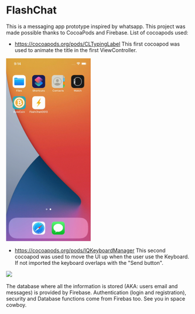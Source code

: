 # FlashChat
This is a messaging app prototype inspired by whatsapp. 
This project was made possible thanks to CocoaPods and Firebase.
List of cocoapods used: 
  - https://cocoapods.org/pods/CLTypingLabel 
  This first cocoapod was used to animate the title in the first ViewController.
   <img src="/Images/appVideo.gif" height="500"/>

  - https://cocoapods.org/pods/IQKeyboardManager 
  This second cocoapod was used to move the UI up when the user use the Keyboard. If not imported the keyboard overlaps with the "Send button".
  <img src="/Images/appVideo2.gif" height="500"/>
  
The database where all the information is stored (AKA: users email and messages) is provided by Firebase. Authentication (login and registration), security and Database functions come from Firebas too.
See you in space cowboy.
